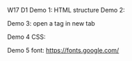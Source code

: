 W17 D1
Demo 1:
HTML structure
Demo 2:
<!--
<a href="https://www.wikipedia.org/">Wikipedia</a>
-->

Demo 3:
open a tag in new tab
<!--
<a href="https://www.wikipedia.org/" target="_blank">Wikipedia</a>
-->

Demo 4 CSS:
<!-- 
    <h1>Awesome Header</h1>
	<h2>Smaller Awesome Header</h2>
	<h3>Smaller Awesome Header</h3>
	<p>Tardar Sauce, nicknamed Grumpy Cat, was an American Internet celebrity cat. She was known for her permanently "grumpy" facial appearance, which was caused by an underbite and feline dwarfism.</p>
	<img src="https://upload.wikimedia.org/wikipedia/commons/thumb/d/dc/Grumpy_Cat_%2814556024763%29_%28cropped%29.jpg/220px-Grumpy_Cat_%2814556024763%29_%28cropped%29.jpg" alt="Grumpy Cat">
 -->

 Demo 5 font:
 https://fonts.google.com/
 <!-- <link rel="preconnect" href="https://fonts.googleapis.com">
<link rel="preconnect" href="https://fonts.gstatic.com" crossorigin>
<link href="https://fonts.googleapis.com/css2?family=Roboto:ital,wght@0,100;0,300;0,400;0,500;0,700;0,900;1,100;1,300;1,400;1,500;1,700;1,900&display=swap" rel="stylesheet">

font-family: 'Roboto', sans-serif; -->
